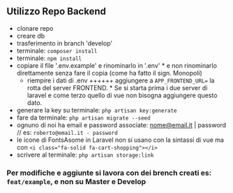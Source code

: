 ## Utilizzo Repo Backend
- clonare repo
- creare db
- trasferimento in branch 'develop'
- terminale: `composer install`
- terminale: `npm install`
- copiare il file '.env.example' e rinominarlo in '.env' * e non rinominarlo direttamente senza fare il copia (come ha fatto il sign. Monopoli)
    - riempire i dati di .env ++++++ aggiungere a `APP_FRONTEND_URL=` la rotta del server FRONTEND. * Se si starta prima i due server di laravel e come terzo quello di vue non bisogna aggiungere questo dato.
- generare la key su terminale: `php artisan key:generate`
- fare da terminale: `php artisan migrate --seed`
- ognuno di noi ha email e password associate: nome@email.it | password // es: `roberto@email.it - password`
- le icone di FontsAsome in Laravel non si usano con la sintassi di vue ma con `<i class="fa-solid fa-cart-shopping"></i>`
- scrivere al terminale: `php artisan storage:link`
### Per modifiche e aggiunte si lavora con dei brench creati es: `feat/example`, e non su Master e Develop